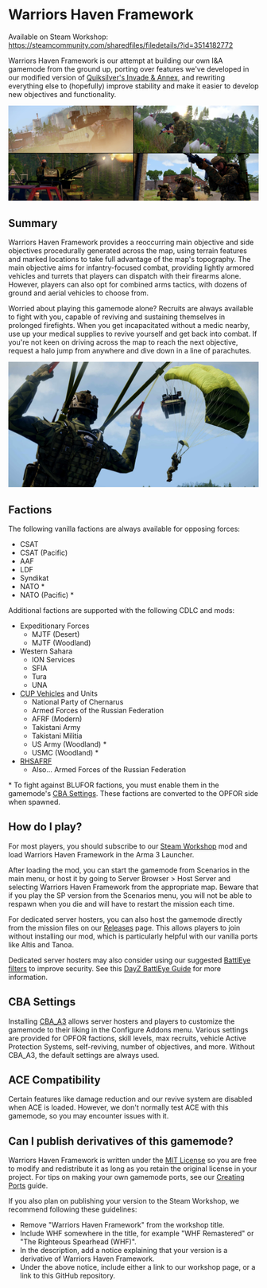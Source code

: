 # Warriors Haven Framework

Available on Steam Workshop:
https://steamcommunity.com/sharedfiles/filedetails/?id=3514182772

Warriors Haven Framework is our attempt at building our own I&A gamemode from
the ground up, porting over features we've developed in our modified version of
[Quiksilver's Invade & Annex], and rewriting everything else to (hopefully)
improve stability and make it easier to develop new objectives and functionality.

![](/docs/images/cover.jpg)

[Quiksilver's Invade & Annex]: https://github.com/auQuiksilver/Apex-Framework

## Summary

Warriors Haven Framework provides a reoccurring main objective and side objectives
procedurally generated across the map, using terrain features and marked locations
to take full advantage of the map's topography. The main objective aims for
infantry-focused combat, providing lightly armored vehicles and turrets that
players can dispatch with their firearms alone. However, players can also opt for
combined arms tactics, with dozens of ground and aerial vehicles to choose from.

Worried about playing this gamemode alone? Recruits are always available to fight
with you, capable of reviving and sustaining themselves in prolonged firefights.
When you get incapacitated without a medic nearby, use up your medical supplies
to revive yourself and get back into combat. If you're not keen on driving across
the map to reach the next objective, request a halo jump from anywhere and dive
down in a line of parachutes.

![](/docs/images/halo.jpg)

## Factions

The following vanilla factions are always available for opposing forces:
- CSAT
- CSAT (Pacific)
- AAF
- LDF
- Syndikat
- NATO \*
- NATO (Pacific) \*

Additional factions are supported with the following CDLC and mods:
- Expeditionary Forces
  - MJTF (Desert)
  - MJTF (Woodland)
- Western Sahara
  - ION Services
  - SFIA
  - Tura
  - UNA
- [CUP Vehicles] and Units
  - National Party of Chernarus
  - Armed Forces of the Russian Federation
  - AFRF (Modern)
  - Takistani Army
  - Takistani Militia
  - US Army (Woodland) \*
  - USMC (Woodland) \*
- [RHSAFRF]
  - Also... Armed Forces of the Russian Federation

\* To fight against BLUFOR factions, you must enable them in the gamemode's [CBA Settings](#cba-settings).
   These factions are converted to the OPFOR side when spawned.

[CUP Vehicles]: https://steamcommunity.com/sharedfiles/filedetails/?id=541888371
[RHSAFRF]: https://steamcommunity.com/sharedfiles/filedetails/?id=843425103

## How do I play?

For most players, you should subscribe to our [Steam Workshop] mod
and load Warriors Haven Framework in the Arma 3 Launcher.

After loading the mod, you can start the gamemode from Scenarios in the main menu,
or host it by going to Server Browser > Host Server and selecting Warriors Haven Framework
from the appropriate map. Beware that if you play the SP version from the Scenarios menu,
you will not be able to respawn when you die and will have to restart the mission each time.

For dedicated server hosters, you can also host the gamemode directly from
the mission files on our [Releases] page. This allows players to join without
installing our mod, which is particularly helpful with our vanilla ports like
Altis and Tanoa.

Dedicated server hosters may also consider using our suggested [BattlEye filters]
to improve security. See this [DayZ BattlEye Guide] for more information.

[Steam Workshop]: https://steamcommunity.com/sharedfiles/filedetails/?id=3514182772
[Releases]: https://github.com/Warriors-Haven-Gaming/WHFramework/releases/latest
[BattlEye filters]: https://github.com/Warriors-Haven-Gaming/WHFramework/tree/main/BattlEye
[DayZ BattlEye Guide]: https://opendayz.net/threads/a-guide-to-battleye-filters.21066/

## CBA Settings

Installing [CBA_A3] allows server hosters and players to customize the gamemode
to their liking in the Configure Addons menu. Various settings are provided for
OPFOR factions, skill levels, max recruits, vehicle Active Protection Systems,
self-reviving, number of objectives, and more. Without CBA_A3, the default settings
are always used.

[CBA_A3]: https://steamcommunity.com/sharedfiles/filedetails/?id=450814997

## ACE Compatibility

Certain features like damage reduction and our revive system are disabled when
ACE is loaded. However, we don't normally test ACE with this gamemode, so you
may encounter issues with it.

## Can I publish derivatives of this gamemode?

Warriors Haven Framework is written under the [MIT License] so you are free to
modify and redistribute it as long as you retain the original license in your
project. For tips on making your own gamemode ports, see our [Creating Ports]
guide.

[MIT License]: https://github.com/Warriors-Haven-Gaming/WHFramework/blob/main/LICENSE
[Creating Ports]: https://github.com/Warriors-Haven-Gaming/WHFramework/blob/main/docs/dev/porting.md

If you also plan on publishing your version to the Steam Workshop, we recommend
following these guidelines:
- Remove "Warriors Haven Framework" from the workshop title.
- Include WHF somewhere in the title, for example "WHF Remastered"
  or "The Righteous Spearhead (WHF)".
- In the description, add a notice explaining that your version is a derivative
  of Warriors Haven Framework.
- Under the above notice, include either a link to our workshop page, or a link
  to this GitHub repository.
